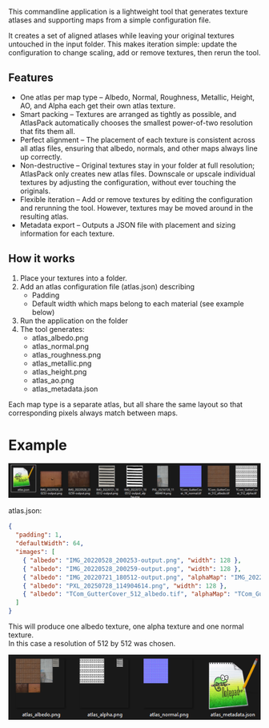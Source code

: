 This commandline application is a lightweight tool that generates texture atlases and supporting maps from a simple configuration file. 

It creates a set of aligned atlases while leaving your original textures untouched in the input folder. This makes iteration simple: update the configuration to change scaling, add or remove textures, then rerun the tool.

## Features
- One atlas per map type – Albedo, Normal, Roughness, Metallic, Height, AO, and Alpha each get their own atlas texture.
- Smart packing – Textures are arranged as tightly as possible, and AtlasPack automatically chooses the smallest power-of-two resolution that fits them all.
- Perfect alignment – The placement of each texture is consistent across all atlas files, ensuring that albedo, normals, and other maps always line up correctly.
- Non-destructive – Original textures stay in your folder at full resolution; AtlasPack only creates new atlas files. Downscale or upscale individual textures by adjusting the configuration, without ever touching the originals.
- Flexible iteration – Add or remove textures by editing the configuration and rerunning the tool. However, textures may be moved around in the resulting atlas.
- Metadata export – Outputs a JSON file with placement and sizing information for each texture.

## How it works
1. Place your textures into a folder.
2. Add an atlas configuration file (atlas.json) describing
	- Padding
	- Default width which maps belong to each material (see example below)
3. Run the application on the folder
4. The tool generates:
	- atlas_albedo.png
	- atlas_normal.png
	- atlas_roughness.png
	- atlas_metallic.png
	- atlas_height.png
	- atlas_ao.png
	- atlas_metadata.json

Each map type is a separate atlas, but all share the same layout so that corresponding pixels always match between maps.

# Example
![Input example](atlas_input.png)

atlas.json:
```json
{
  "padding": 1,
  "defaultWidth": 64,
  "images": [
    { "albedo": "IMG_20220528_200253-output.png", "width": 128 },
    { "albedo": "IMG_20220528_200259-output.png", "width": 128 },
    { "albedo": "IMG_20220721_180512-output.png", "alphaMap": "IMG_20220721_180512-output_alpha.png" },
    { "albedo": "PXL_20250728_114904614.png", "width": 128 },
    { "albedo": "TCom_GutterCover_512_albedo.tif", "alphaMap": "TCom_GutterCover_512_alpha.tif", "normalMap": "TCom_GutterCover_1K_normal.tif", "width": 256 }
  ]
}
```
This will produce one albedo texture, one alpha texture and one normal texture.  
In this case a resolution of 512 by 512 was chosen.

![Output example](atlas_output.png)